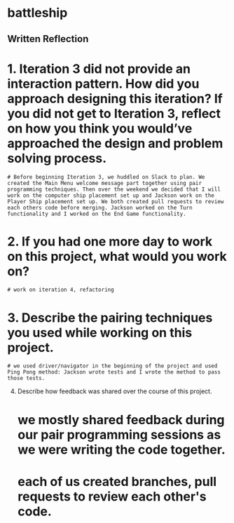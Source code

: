 # battleship

## Written Reflection

# 1. Iteration 3 did not provide an interaction pattern. How did you approach designing this iteration? If you did not get to Iteration 3, reflect on how you think you would’ve approached the design and problem solving process.
    # Before beginning Iteration 3, we huddled on Slack to plan. We created the Main Menu welcome message part together using pair programming techniques. Then over the weekend we decided that I will work on the computer ship placement set up and Jackson work on the Player Ship placement set up. We both created pull requests to review each others code before merging. Jackson worked on the Turn functionality and I worked on the End Game functionality.
# 2. If you had one more day to work on this project, what would you work on?
    # work on iteration 4, refactoring
# 3. Describe the pairing techniques you used while working on this project.
    # we used driver/navigator in the beginning of the project and used Ping Pong method: Jackson wrote tests and I wrote the method to pass those tests.
4. Describe how feedback was shared over the course of this project.
    # we mostly shared feedback during our pair programming sessions as we were writing the code together.
    # each of us created branches, pull requests to review each other's code.